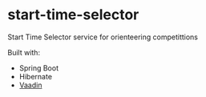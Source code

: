# start-time-selector
Start Time Selector service for orienteering competittions

Built with: 

 * Spring Boot
 * Hibernate
 * [Vaadin](https://vaadin.com)
